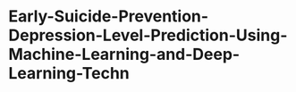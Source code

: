 # Early-Suicide-Prevention-Depression-Level-Prediction-Using-Machine-Learning-and-Deep-Learning-Techn